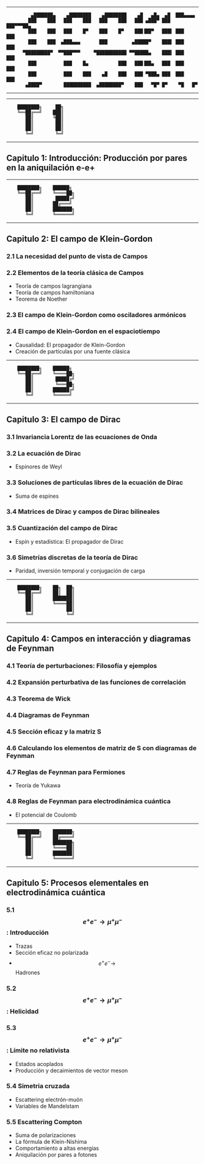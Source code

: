 
--------------------


             ▄███████▄    ▄████████    ▄████████    ▄█   ▄█▄  ▄█  ███▄▄▄▄
            ███    ███   ███    ███   ███    ███   ███ ▄███▀ ███  ███▀▀▀██▄
            ███    ███   ███    █▀    ███    █▀    ███▐██▀   ███▌ ███   ███
            ███    ███  ▄███▄▄▄       ███         ▄█████▀    ███▌ ███   ███
          ▀█████████▀  ▀▀███▀▀▀     ▀███████████ ▀▀█████▄    ███▌ ███   ███
            ███          ███    █▄           ███   ███▐██▄   ███  ███   ███
            ███          ███    ███    ▄█    ███   ███ ▀███▄ ███  ███   ███
           ▄████▀        ██████████  ▄████████▀    ███   ▀█▀ █▀    ▀█   █▀


--------------------

--------------------

        ████████╗     ██╗
        ╚══██╔══╝    ███║
           ██║       ╚██║
           ██║        ██║
           ██║        ██║
           ╚═╝        ╚═╝

--------------------

## Capitulo 1: Introducción: Producción por pares en la aniquilación e-e+

--------------------

        ████████╗    ██████╗
        ╚══██╔══╝    ╚════██╗
           ██║        █████╔╝
           ██║       ██╔═══╝
           ██║       ███████╗
           ╚═╝       ╚══════╝

--------------------

## Capitulo 2: El campo de Klein-Gordon

### 2.1 La necesidad del punto de vista de Campos

### 2.2 Elementos de la teoría clásica de Campos

- Teoría de campos lagrangiana
- Teoría de campos hamiltoniana
- Teorema de Noether

### 2.3 El campo de Klein-Gordon como osciladores armónicos

### 2.4 El campo de Klein-Gordon en el espaciotiempo

- Causalidad: El propagador de Klein-Gordon
- Creación de partículas por una fuente clásica

--------------------

        ████████╗    ██████╗
        ╚══██╔══╝    ╚════██╗
           ██║        █████╔╝
           ██║        ╚═══██╗
           ██║       ██████╔╝
           ╚═╝       ╚═════╝

--------------------

## Capitulo 3: El campo de Dirac

### 3.1 Invariancia Lorentz de las ecuaciones de Onda

### 3.2 La ecuación de Dirac

- Espinores de Weyl

### 3.3 Soluciones de partículas libres de la ecuación de Dirac

- Suma de espines

### 3.4 Matrices de Dirac y campos de Dirac bilineales

### 3.5 Cuantización del campo de Dirac

- Espín y estadística: El propagador de Dirac

### 3.6 Simetrías discretas de la teoría de Dirac

- Paridad, inversión temporal y conjugación de carga

--------------------

        ████████╗    ██╗  ██╗
        ╚══██╔══╝    ██║  ██║
           ██║       ███████║
           ██║       ╚════██║
           ██║            ██║
           ╚═╝            ╚═╝

--------------------

## Capitulo 4: Campos en interacción y diagramas de Feynman

### 4.1 Teoría de perturbaciones: Filosofía y ejemplos

### 4.2 Expansión perturbativa de las funciones de correlación

### 4.3 Teorema de Wick

### 4.4 Diagramas de Feynman

### 4.5 Sección eficaz y la matriz S

### 4.6 Calculando los elementos de matriz de S con diagramas de Feynman

### 4.7 Reglas de Feynman para Fermiones

- Teoría de Yukawa

### 4.8 Reglas de Feynman para electrodinámica cuántica

- El potencial de Coulomb

--------------------

        ████████╗    ███████╗
        ╚══██╔══╝    ██╔════╝
           ██║       ███████╗
           ██║       ╚════██║
           ██║       ███████║
           ╚═╝       ╚══════╝

--------------------

## Capitulo 5: Procesos elementales en electrodinámica cuántica

### 5.1 $$e^+ e^- \rightarrow \mu^+ \mu^-$$: Introducción

- Trazas
- Sección eficaz no polarizada
- $$e^+ e^- \rightarrow$$ Hadrones

### 5.2 $$e^+ e^- \rightarrow \mu^+ \mu^-$$: Helicidad

### 5.3 $$e^+ e^- \rightarrow \mu^+ \mu^-$$: Límite no relativista

- Estados acoplados
- Producción y decaimientos de vector meson

### 5.4 Simetria cruzada

- Escattering electrón-muón
- Variables de Mandelstam

### 5.5 Escattering Compton

- Suma de polarizaciones
- La fórmula de Klein-Nishima
- Comportamiento a altas energías
- Aniquilación por pares a fotones
